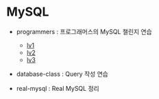 # MySQL     

* programmers : 프로그래머스의 MySQL 챌린지 연습     
    - [lv1](https://github.com/hyerin6/MySQL/tree/master/programmers/lv1)                
    - [lv2](https://github.com/hyerin6/MySQL/tree/master/programmers/lv2)                        
    - [lv3](https://github.com/hyerin6/MySQL/tree/master/programmers/lv3)                        
  
* database-class : Query 작성 연습                

* real-mysql : Real MySQL 정리                   
